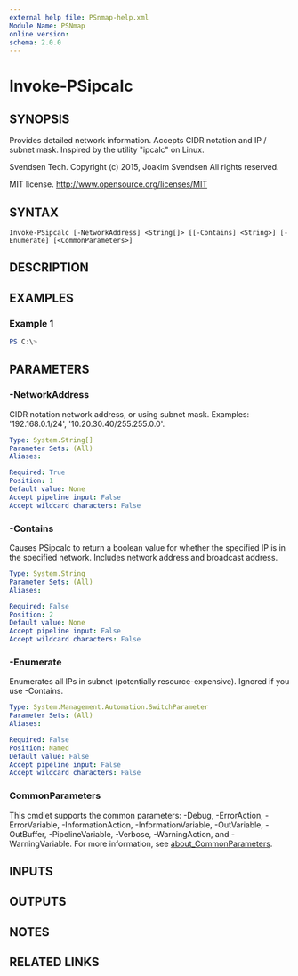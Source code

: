 ```yaml
---
external help file: PSnmap-help.xml
Module Name: PSNmap
online version:
schema: 2.0.0
---
```


# Invoke-PSipcalc

## SYNOPSIS
Provides detailed network information.
Accepts CIDR notation and IP / subnet mask.
Inspired by the utility "ipcalc" on Linux.

Svendsen Tech.
Copyright (c) 2015, Joakim Svendsen
All rights reserved.

MIT license.
http://www.opensource.org/licenses/MIT

## SYNTAX

```
Invoke-PSipcalc [-NetworkAddress] <String[]> [[-Contains] <String>] [-Enumerate] [<CommonParameters>]
```

## DESCRIPTION


## EXAMPLES

### Example 1
```powershell
PS C:\> 
```



## PARAMETERS

### -NetworkAddress
CIDR notation network address, or using subnet mask.
Examples: '192.168.0.1/24', '10.20.30.40/255.255.0.0'.

```yaml
Type: System.String[]
Parameter Sets: (All)
Aliases:

Required: True
Position: 1
Default value: None
Accept pipeline input: False
Accept wildcard characters: False
```

### -Contains
Causes PSipcalc to return a boolean value for whether the specified IP is in the specified network.
Includes network address and broadcast address.

```yaml
Type: System.String
Parameter Sets: (All)
Aliases:

Required: False
Position: 2
Default value: None
Accept pipeline input: False
Accept wildcard characters: False
```

### -Enumerate
Enumerates all IPs in subnet (potentially resource-expensive).
Ignored if you use -Contains.

```yaml
Type: System.Management.Automation.SwitchParameter
Parameter Sets: (All)
Aliases:

Required: False
Position: Named
Default value: False
Accept pipeline input: False
Accept wildcard characters: False
```

### CommonParameters
This cmdlet supports the common parameters: -Debug, -ErrorAction, -ErrorVariable, -InformationAction, -InformationVariable, -OutVariable, -OutBuffer, -PipelineVariable, -Verbose, -WarningAction, and -WarningVariable. For more information, see [about_CommonParameters](http://go.microsoft.com/fwlink/?LinkID=113216).

## INPUTS

## OUTPUTS

## NOTES

## RELATED LINKS
